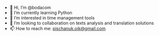 - 👋 Hi, I’m @bodacom
- 🌱 I’m currently learning Python
- 👀 I’m interested in time management tools
- 💞️ I’m looking to collaboration on texts analysis and translation solutions
- 📫 How to reach me: pischanuk.oik@gmail.com

<!---
bodacom/bodacom is a ✨ special ✨ repository because its `README.md` (this file) appears on your GitHub profile.
You can click the Preview link to take a look at your changes.
--->
